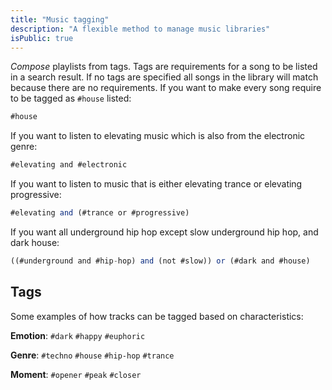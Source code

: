 ```yaml
---
title: "Music tagging"
description: "A flexible method to manage music libraries"
isPublic: true
---
```


*Compose* playlists from tags. Tags are requirements for a song to be listed in
a search result. If no tags are specified all songs in the library will match
because there are no requirements. If you want to make every song require to be
tagged as `#house` listed:

```ts
#house
```

If you want to listen to elevating music which is also from the electronic
genre:

```ts
#elevating and #electronic
```

If you want to listen to music that is either elevating trance or elevating
progressive:

```ts
#elevating and (#trance or #progressive)
```

If you want all underground hip hop except slow underground hip hop, and dark
house:

```ts
((#underground and #hip-hop) and (not #slow)) or (#dark and #house)
```

## Tags

Some examples of how tracks can be tagged based on characteristics:

**Emotion**: `#dark` `#happy` `#euphoric`

**Genre**: `#techno` `#house` `#hip-hop` `#trance`

**Moment**: `#opener` `#peak` `#closer`

